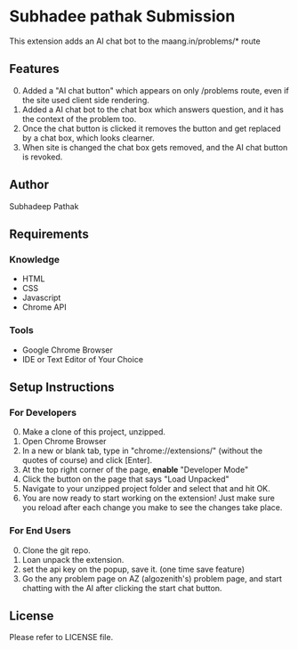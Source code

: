 # Subhadee pathak Submission
This extension adds an AI chat bot to the maang.in/problems/* route

## Features
0. Added a "AI chat button" which appears on only /problems route, even if the site used client side rendering.
1. Added a AI chat bot to the chat box which answers question, and it has the context of the problem too.
2. Once the chat button is clicked it removes the button and get replaced by a chat box, which looks clearner.
3. When site is changed the chat box gets removed, and the AI chat button is revoked.

## Author
Subhadeep Pathak


## Requirements
### Knowledge
- HTML
- CSS
- Javascript
- Chrome API
### Tools
- Google Chrome Browser
- IDE or Text Editor of Your Choice

## Setup Instructions
### For Developers
0. Make a clone of this project, unzipped.
1. Open Chrome Browser
2. In a new or blank tab, type in "chrome://extensions/" (without the quotes of course) and click [Enter].
3. At the top right corner of the page, **enable** "Developer Mode"
4. Click the button on the page that says "Load Unpacked"
5. Navigate to your unzipped project folder and select that and hit OK.
6. You are now ready to start working on the extension! Just make sure you reload after each change you make to see the changes take place.

### For End Users
0. Clone the git repo.
1. Loan unpack the extension.
2. set the api key on the popup, save it. (one time save feature)
3. Go the any problem page on AZ (algozenith's) problem page, and start chatting with the AI after clicking the start chat button.

## License
Please refer to LICENSE file.